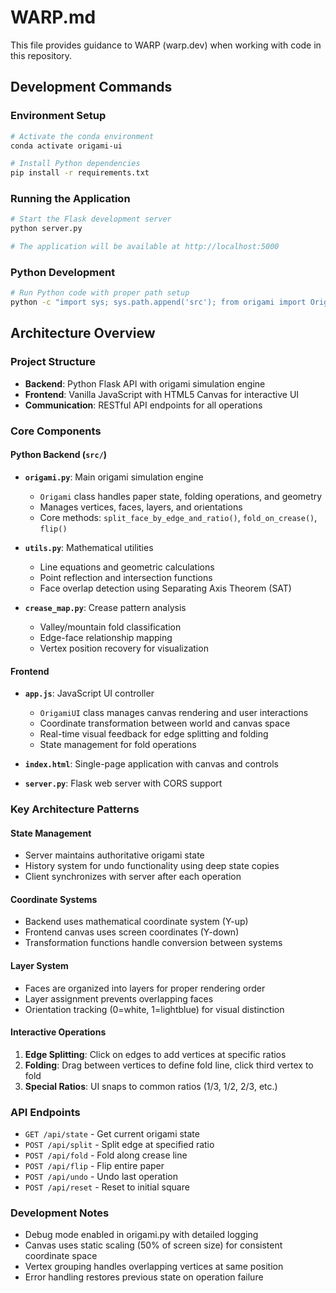 # WARP.md

This file provides guidance to WARP (warp.dev) when working with code in this repository.

## Development Commands

### Environment Setup
```bash
# Activate the conda environment
conda activate origami-ui

# Install Python dependencies
pip install -r requirements.txt
```

### Running the Application
```bash
# Start the Flask development server
python server.py

# The application will be available at http://localhost:5000
```

### Python Development
```bash
# Run Python code with proper path setup
python -c "import sys; sys.path.append('src'); from origami import Origami; print('Success')"
```

## Architecture Overview

### Project Structure
- **Backend**: Python Flask API with origami simulation engine
- **Frontend**: Vanilla JavaScript with HTML5 Canvas for interactive UI
- **Communication**: RESTful API endpoints for all operations

### Core Components

#### Python Backend (`src/`)
- **`origami.py`**: Main origami simulation engine
  - `Origami` class handles paper state, folding operations, and geometry
  - Manages vertices, faces, layers, and orientations
  - Core methods: `split_face_by_edge_and_ratio()`, `fold_on_crease()`, `flip()`

- **`utils.py`**: Mathematical utilities
  - Line equations and geometric calculations
  - Point reflection and intersection functions
  - Face overlap detection using Separating Axis Theorem (SAT)

- **`crease_map.py`**: Crease pattern analysis
  - Valley/mountain fold classification
  - Edge-face relationship mapping
  - Vertex position recovery for visualization

#### Frontend
- **`app.js`**: JavaScript UI controller
  - `OrigamiUI` class manages canvas rendering and user interactions
  - Coordinate transformation between world and canvas space
  - Real-time visual feedback for edge splitting and folding
  - State management for fold operations

- **`index.html`**: Single-page application with canvas and controls
- **`server.py`**: Flask web server with CORS support

### Key Architecture Patterns

#### State Management
- Server maintains authoritative origami state
- History system for undo functionality using deep state copies
- Client synchronizes with server after each operation

#### Coordinate Systems
- Backend uses mathematical coordinate system (Y-up)
- Frontend canvas uses screen coordinates (Y-down) 
- Transformation functions handle conversion between systems

#### Layer System
- Faces are organized into layers for proper rendering order
- Layer assignment prevents overlapping faces
- Orientation tracking (0=white, 1=lightblue) for visual distinction

#### Interactive Operations
1. **Edge Splitting**: Click on edges to add vertices at specific ratios
2. **Folding**: Drag between vertices to define fold line, click third vertex to fold
3. **Special Ratios**: UI snaps to common ratios (1/3, 1/2, 2/3, etc.)

### API Endpoints
- `GET /api/state` - Get current origami state
- `POST /api/split` - Split edge at specified ratio
- `POST /api/fold` - Fold along crease line
- `POST /api/flip` - Flip entire paper
- `POST /api/undo` - Undo last operation
- `POST /api/reset` - Reset to initial square

### Development Notes
- Debug mode enabled in origami.py with detailed logging
- Canvas uses static scaling (50% of screen size) for consistent coordinate space
- Vertex grouping handles overlapping vertices at same position
- Error handling restores previous state on operation failure